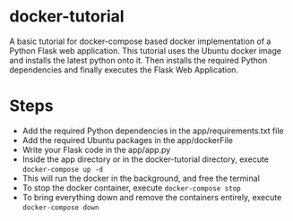# docker-tutorial
A basic tutorial for docker-compose based docker implementation of a Python Flask web application. This tutorial uses the Ubuntu docker image and installs the latest python onto it. Then installs the required Python dependencies and finally executes the Flask Web Application.

# Steps
* Add the required Python dependencies in the app/requirements.txt file
* Add the required Ubuntu packages in the app/dockerFile
* Write your Flask code in the app/app.py
* Inside the app directory or in the docker-tutorial directory, execute `docker-compose up -d`
* This will run the docker in the background, and free the terminal
* To stop the docker container, execute `docker-compose stop`
* To bring everything down and remove the containers entirely, execute `docker-compose down`
